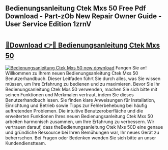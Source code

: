 ## Bedienungsanleitung Ctek Mxs 50 Free Pdf Download - Part-zOb New Repair Owner Guide - User Service Edition 1zrnV

# <h2><a href="http://df4mm1.blite.top/?on=Bedienungsanleitung+Ctek+Mxs+50">🔗Download 👉🔴 Bedienungsanleitung Ctek Mxs 50</a></h2>

[![Bedienungsanleitung Ctek Mxs 50 new download](https://i.imgur.com/lujVjoI.png)](http://df4mm1.blite.top/?on=Bedienungsanleitung+Ctek+Mxs+50)
Fangen Sie an! Willkommen zu Ihrem neuen Bedienungsanleitung Ctek Mxs 50 Benutzerhandbuch. Dieser Leitfaden führt Sie durch alles, was Sie wissen müssen, um Ihre Erfahrung zu bedienen und zu maximieren. Bevor Sie Ihr Bedienungsanleitung Ctek Mxs 50 verwenden, machen Sie sich bitte mit seinen Funktionen und Merkmalen vertraut, indem Sie dieses Benutzerhandbuch lesen. Sie finden klare Anweisungen für Installation, Einrichtung und Betrieb sowie Tipps zur Fehlerbehebung bei häufig auftretenden Problemen. Die intuitive Benutzeroberfläche und die erweiterten Funktionen Ihres neuen Bedienungsanleitung Ctek Mxs 50 arbeiten harmonisch zusammen, um Ihre Erfahrung zu verbessern. Wir vertrauen darauf, dass theBedienungsanleitung Ctek Mxs 50D eine genaue und gründliche Ressource bei Ihren Bemühungen war, Ihr neues Gerät zu beherrschen. Bei Fragen oder Bedenken wenden Sie sich bitte an unser Kundendienstteam.
